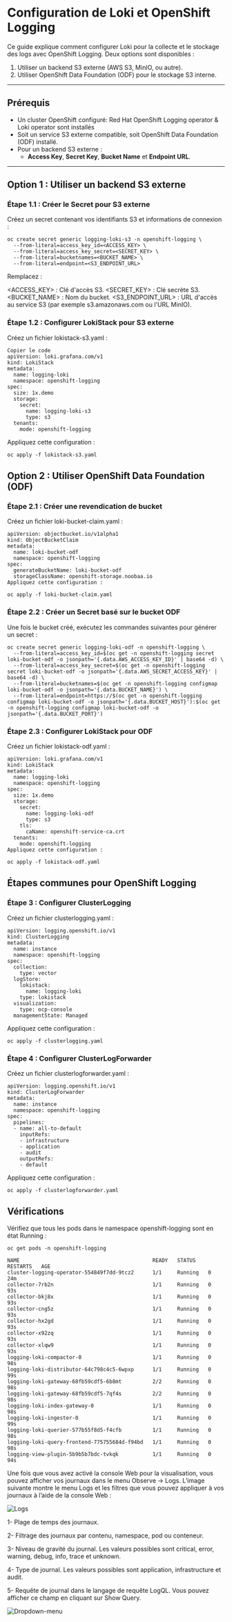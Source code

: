 # Configuration de Loki et OpenShift Logging

Ce guide explique comment configurer Loki pour la collecte et le stockage des logs avec OpenShift Logging. Deux options sont disponibles :  
1. Utiliser un backend S3 externe (AWS S3, MinIO, ou autre).  
2. Utiliser OpenShift Data Foundation (ODF) pour le stockage S3 interne.

---

## Prérequis

- Un cluster OpenShift configuré: Red Hat OpenShift Logging operator & Loki operator sont installés
- Soit un service S3 externe compatible, soit OpenShift Data Foundation (ODF) installé.
- Pour un backend S3 externe :  
  - **Access Key**, **Secret Key**, **Bucket Name** et **Endpoint URL**.


---

## Option 1 : Utiliser un backend S3 externe

### Étape 1.1 : Créer le Secret pour S3 externe

Créez un secret contenant vos identifiants S3 et informations de connexion :

```
oc create secret generic logging-loki-s3 -n openshift-logging \
  --from-literal=access_key_id=<ACCESS_KEY> \
  --from-literal=access_key_secret=<SECRET_KEY> \
  --from-literal=bucketnames=<BUCKET_NAME> \
  --from-literal=endpoint=<S3_ENDPOINT_URL>
```
Remplacez :

<ACCESS_KEY> : Clé d'accès S3.
<SECRET_KEY> : Clé secrète S3.
<BUCKET_NAME> : Nom du bucket.
<S3_ENDPOINT_URL> : URL d'accès au service S3 (par exemple s3.amazonaws.com ou l'URL MinIO).

### Étape 1.2 : Configurer LokiStack pour S3 externe
Créez un fichier lokistack-s3.yaml :

```
Copier le code
apiVersion: loki.grafana.com/v1
kind: LokiStack
metadata:
  name: logging-loki
  namespace: openshift-logging
spec:
  size: 1x.demo
  storage:
    secret:
      name: logging-loki-s3
      type: s3
  tenants:
    mode: openshift-logging
```
Appliquez cette configuration :

```
oc apply -f lokistack-s3.yaml
```
##  Option 2 : Utiliser OpenShift Data Foundation (ODF)

### Étape 2.1 : Créer une revendication de bucket

Créez un fichier loki-bucket-claim.yaml :

```
apiVersion: objectbucket.io/v1alpha1
kind: ObjectBucketClaim
metadata:
  name: loki-bucket-odf
  namespace: openshift-logging
spec:
  generateBucketName: loki-bucket-odf
  storageClassName: openshift-storage.noobaa.io
Appliquez cette configuration :
```

```
oc apply -f loki-bucket-claim.yaml
```

###  Étape 2.2 : Créer un Secret basé sur le bucket ODF
Une fois le bucket créé, exécutez les commandes suivantes pour générer un secret :

```
oc create secret generic logging-loki-odf -n openshift-logging \
  --from-literal=access_key_id=$(oc get -n openshift-logging secret loki-bucket-odf -o jsonpath='{.data.AWS_ACCESS_KEY_ID}' | base64 -d) \
  --from-literal=access_key_secret=$(oc get -n openshift-logging secret loki-bucket-odf -o jsonpath='{.data.AWS_SECRET_ACCESS_KEY}' | base64 -d) \
  --from-literal=bucketnames=$(oc get -n openshift-logging configmap loki-bucket-odf -o jsonpath='{.data.BUCKET_NAME}') \
  --from-literal=endpoint=https://$(oc get -n openshift-logging configmap loki-bucket-odf -o jsonpath='{.data.BUCKET_HOST}'):$(oc get -n openshift-logging configmap loki-bucket-odf -o jsonpath='{.data.BUCKET_PORT}')
```

###  Étape 2.3 : Configurer LokiStack pour ODF
Créez un fichier lokistack-odf.yaml :

```
apiVersion: loki.grafana.com/v1
kind: LokiStack
metadata:
  name: logging-loki
  namespace: openshift-logging
spec:
  size: 1x.demo
  storage:
    secret:
      name: logging-loki-odf
      type: s3
    tls:
      caName: openshift-service-ca.crt
  tenants:
    mode: openshift-logging
Appliquez cette configuration :
```
```
oc apply -f lokistack-odf.yaml
```

##  Étapes communes pour OpenShift Logging

###  Étape 3 : Configurer ClusterLogging

Créez un fichier clusterlogging.yaml :

```
apiVersion: logging.openshift.io/v1
kind: ClusterLogging
metadata:
  name: instance
  namespace: openshift-logging
spec:
  collection:
    type: vector
  logStore:
    lokistack:
      name: logging-loki
    type: lokistack
  visualization:
    type: ocp-console
  managementState: Managed
```
Appliquez cette configuration :

```
oc apply -f clusterlogging.yaml
```

###  Étape 4 : Configurer ClusterLogForwarder
Créez un fichier clusterlogforwarder.yaml :

```
apiVersion: logging.openshift.io/v1
kind: ClusterLogForwarder
metadata:
  name: instance
  namespace: openshift-logging
spec:
  pipelines:
  - name: all-to-default
    inputRefs:
    - infrastructure
    - application
    - audit
    outputRefs:
    - default
```

Appliquez cette configuration :

```
oc apply -f clusterlogforwarder.yaml
```
##  Vérifications
Vérifiez que tous les pods dans le namespace openshift-logging sont en état Running :

```
oc get pods -n openshift-logging
```

```
NAME                                           READY   STATUS    RESTARTS   AGE
cluster-logging-operator-554849f7dd-9tcz2      1/1     Running   0          24m
collector-7rb2n                                1/1     Running   0          93s
collector-bkj8x                                1/1     Running   0          93s
collector-cng5z                                1/1     Running   0          93s
collector-hx2gd                                1/1     Running   0          93s
collector-x92zq                                1/1     Running   0          93s
collector-xlqw9                                1/1     Running   0          93s
logging-loki-compactor-0                       1/1     Running   0          98s
logging-loki-distributor-64c798c4c5-6wpxp      1/1     Running   0          99s
logging-loki-gateway-68fb59cdf5-6b8mt          2/2     Running   0          98s
logging-loki-gateway-68fb59cdf5-7qf4s          2/2     Running   0          98s
logging-loki-index-gateway-0                   1/1     Running   0          98s
logging-loki-ingester-0                        1/1     Running   0          99s
logging-loki-querier-577b55f8d5-f4cfb          1/1     Running   0          98s
logging-loki-query-frontend-775755684d-f94bd   1/1     Running   0          98s
logging-view-plugin-5b9b5b7bdc-tvkqk           1/1     Running   0          94s
```
Une fois que vous avez activé la console Web pour la visualisation, vous pouvez afficher vos journaux dans le menu Observe → Logs. L’image suivante montre le menu Logs et les filtres que vous pouvez appliquer à vos journaux à l’aide de la console Web :

![Logs ](webui.png)

1- Plage de temps des journaux.

2- Filtrage des journaux par contenu, namespace, pod ou conteneur.

3- Niveau de gravité du journal. Les valeurs possibles sont critical, error, warning, debug, info, trace et unknown.

4- Type de journal. Les valeurs possibles sont application, infrastructure et audit.

5- Requête de journal dans le langage de requête LogQL. Vous pouvez afficher ce champ en cliquant sur Show Query.

![Dropdown-menu ](dropdown-menu.png)


